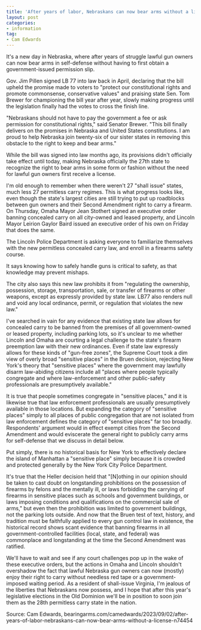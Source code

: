 ```yaml
---
title: 'After years of labor, Nebraskans can now bear arms without a license'
layout: post
categories:
- information
tag:
- Cam Edwards
---
```


It's a new day in Nebraska, where after years of struggle lawful gun owners can now bear arms in self-defense without having to first obtain a government-issued permission slip.

Gov. Jim Pillen signed LB 77 into law back in April, declaring that the bill upheld the promise made to voters to "protect our constitutional rights and promote commonsense, conservative values" and praising state Sen. Tom Brewer for championing the bill year after year, slowly making progress until the legislation finally had the votes to cross the finish line.

"Nebraskans should not have to pay the government a fee or ask permission for constitutional rights," said Senator Brewer. "This bill finally delivers on the promises in Nebraska and United States constitutions. I am proud to help Nebraska join twenty-six of our sister states in removing this obstacle to the right to keep and bear arms."

While the bill was signed into law months ago, its provisions didn't officially take effect until today, making Nebraska officially the 27th state to recognize the right to bear arms in some form or fashion without the need for lawful gun owners first receive a license.

I'm old enough to remember when there weren't 27 "shall issue" states, much less 27 permitless carry regimes. This is what progress looks like, even though the state's largest cities are still trying to put up roadblocks between gun owners and their Second Amendment right to carry a firearm. On Thursday, Omaha Mayor Jean Stothert signed an executive order banning concealed carry on all city-owned and leased property, and Lincoln Mayor Leirion Gaylor Baird issued an executive order of his own on Friday that does the same.

The Lincoln Police Department is asking everyone to familiarize themselves with the new permitless concealed carry law, and enroll in a firearms safety course.

It says knowing how to safely handle guns is critical to safety, as that knowledge may prevent mishaps.

The city also says this new law prohibits it from "regulating the ownership, possession, storage, transportation, sale, or transfer of firearms or other weapons, except as expressly provided by state law. LB77 also renders null and void any local ordinance, permit, or regulation that violates the new law."

I've searched in vain for any evidence that existing state law allows for concealed carry to be banned from the premises of all government-owned or leased property, including parking lots, so it's unclear to me whether Lincoln and Omaha are courting a legal challenge to the state's firearm preemption law with their new ordinances. Even if state law expressly allows for these kinds of "gun-free zones", the Supreme Court took a dim view of overly broad "sensitive places" in the Bruen decision, rejecting New York's theory that "sensitive places" where the government may lawfully disarm law-abiding citizens include all "places where people typically congregate and where law-enforcement and other public-safety professionals are presumptively available."

It is true that people sometimes congregate in "sensitive places," and it is likewise true that law enforcement professionals are usually presumptively available in those locations. But expanding the category of "sensitive places" simply to all places of public congregation that are not isolated from law enforcement defines the category of "sensitive places" far too broadly. Respondents' argument would in effect exempt cities from the Second Amendment and would eviscerate the general right to publicly carry arms for self-defense that we discuss in detail below.

Put simply, there is no historical basis for New York to effectively declare the island of Manhattan a "sensitive place" simply because it is crowded and protected generally by the New York City Police Department.

It's true that the Heller decision held that "[N]othing in our opinion should be taken to cast doubt on longstanding prohibitions on the possession of firearms by felons and the mentally ill, or laws forbidding the carrying of firearms in sensitive places such as schools and government buildings, or laws imposing conditions and qualifications on the commercial sale of arms," but even then the prohibition was limited to government buildings, not the parking lots outside. And now that the Bruen test of text, history, and tradition must be faithfully applied to every gun control law in existence, the historical record shows scant evidence that banning firearms in all government-controlled facilities (local, state, and federal) was commonplace and longstanding at the time the Second Amendment was ratified.

We'll have to wait and see if any court challenges pop up in the wake of these executive orders, but the actions in Omaha and Lincoln shouldn't overshadow the fact that lawful Nebraska gun owners can now (mostly) enjoy their right to carry without needless red tape or a government-imposed waiting period. As a resident of shall-issue Virginia, I'm jealous of the liberties that Nebraskans now possess, and I hope that after this year's legislative elections in the Old Dominion we'll be in position to soon join them as the 28th permitless carry state in the nation.

Source: Cam Edwards, bearingarms.com/camedwards/2023/09/02/after-years-of-labor-nebraskans-can-now-bear-arms-without-a-license-n74454
